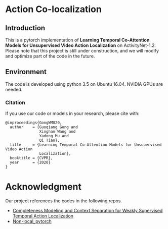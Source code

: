 # Action Co-localization

## Introduction
This is a pytorch implementation of **Learning Temporal Co-Attention Models for Unsupervised Video Action Localization** on ActivityNet-1.2. Please note that this project is still under construction, and we will modify and optimize part of the code in the future.

## Environment
The code is developed using python 3.5 on Ubuntu 16.04. NVIDIA GPUs are needed. 

### Citation
If you use our code or models in your research, please cite with:
```
@inproceedings{GongWM020,
  author    = {Guoqiang Gong and
               Xinghan Wang and
               Yadong Mu and
               Qi Tian},
  title     = {Learning Temporal Co-Attention Models for Unsupervised Video Action
               Localization},
  booktitle = {CVPR},
  year      = {2020}
}
```
# Acknowledgment
Our project references the codes in the following repos.
- [Completeness Modeling and Context Separation for Weakly Supervised Temporal Action Localization](https://github.com/Finspire13/CMCS-Temporal-Action-Localization)
- [Non-local_pytorch](https://github.com/AlexHex7/Non-local_pytorch)

